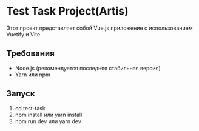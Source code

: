 # Test Task Project(Artis)

Этот проект представляет собой Vue.js приложение с использованием Vuetify и Vite.

## Требования

- Node.js (рекомендуется последняя стабильная версия)
- Yarn или npm

## Запуск
1. cd test-task
2. npm install или yarn install
3. npm run dev или yarn dev
